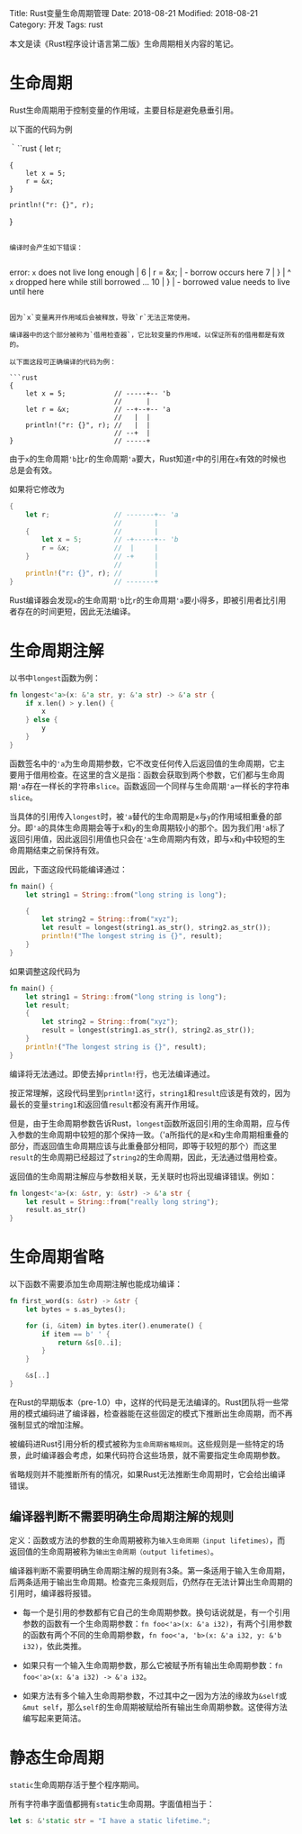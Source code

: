 Title: Rust变量生命周期管理
Date: 2018-08-21
Modified: 2018-08-21
Category: 开发
Tags: rust

本文是读《Rust程序设计语言第二版》生命周期相关内容的笔记。

# 生命周期

Rust生命周期用于控制变量的作用域，主要目标是避免悬垂引用。

以下面的代码为例

｀``rust
{
    let r;

    {
        let x = 5;
        r = &x;
    }

    println!("r: {}", r);
}
```

编译时会产生如下错误：


```
error: `x` does not live long enough
   |
6  |         r = &x;
   |              - borrow occurs here
7  |     }
   |     ^ `x` dropped here while still borrowed
...
10 | }
   | - borrowed value needs to live until here
```

因为`x`变量离开作用域后会被释放，导致`r`无法正常使用。

编译器中的这个部分被称为`借用检查器`，它比较变量的作用域，以保证所有的借用都是有效的。

以下面这段可正确编译的代码为例：

```rust
{
    let x = 5;            // -----+-- 'b
                          //      |
    let r = &x;           // --+--+-- 'a
                          //   |  |
    println!("r: {}", r); //   |  |
                          // --+  |
}                         // -----+
```

由于`x`的生命周期`'b`比`r`的生命周期`'a`要大，Rust知道`r`中的引用在`x`有效的时候也总是会有效。

如果将它修改为

```rust
{
    let r;                // -------+-- 'a
                          //        |
    {                     //        |
        let x = 5;        // -+-----+-- 'b
        r = &x;           //  |     |
    }                     // -+     |
                          //        |
    println!("r: {}", r); //        |
}                         // -------+
```

Rust编译器会发现`x`的生命周期`'b`比`r`的生命周期`'a`要小得多，即被引用者比引用者存在的时间更短，因此无法编译。

# 生命周期注解

以书中`longest`函数为例：

```rust
fn longest<'a>(x: &'a str, y: &'a str) -> &'a str {
    if x.len() > y.len() {
        x
    } else {
        y
    }
}
```

函数签名中的`'a`为生命周期参数，它不改变任何传入后返回值的生命周期，它主要用于借用检查。在这里的含义是指：函数会获取到两个参数，它们都与生命周期`'a`存在一样长的字符串`slice`。函数返回一个同样与生命周期`'a`一样长的字符串`slice`。

当具体的引用传入`longest`时，被`'a`替代的生命周期是`x`与`y`的作用域相重叠的部分。即`'a`的具体生命周期会等于`x`和`y`的生命周期较小的那个。因为我们用`'a`标了返回引用值，因此返回引用值也只会在`'a`生命周期内有效，即与`x`和`y`中较短的生命周期结束之前保持有效。

因此，下面这段代码能编译通过：

```rust
fn main() {
    let string1 = String::from("long string is long");

    {
        let string2 = String::from("xyz");
        let result = longest(string1.as_str(), string2.as_str());
        println!("The longest string is {}", result);
    }
}
```

如果调整这段代码为

```rust
fn main() {
    let string1 = String::from("long string is long");
    let result;
    {
        let string2 = String::from("xyz");
        result = longest(string1.as_str(), string2.as_str());
    }
    println!("The longest string is {}", result);
}
```

编译将无法通过。即使去掉`println!`行，也无法编译通过。

按正常理解，这段代码里到`println!`这行，`string1`和`result`应该是有效的，因为最长的变量`string1`和返回值`result`都没有离开作用域。

但是，由于生命周期参数告诉Rust，`longest`函数所返回引用的生命周期，应与传入参数的生命周期中较短的那个保持一致。（'a所指代的是x和y生命周期相重叠的部分，而返回值生命周期应该与此重叠部分相同，即等于较短的那个）而这里`result`的生命周期已经超过了`string2`的生命周期，因此，无法通过借用检查。

返回值的生命周期注解应与参数相关联，无关联时也将出现编译错误。例如：

```rust
fn longest<'a>(x: &str, y: &str) -> &'a str {
    let result = String::from("really long string");
    result.as_str()
}
```


# 生命周期省略

以下函数不需要添加生命周期注解也能成功编译：

```rust
fn first_word(s: &str) -> &str {
    let bytes = s.as_bytes();

    for (i, &item) in bytes.iter().enumerate() {
        if item == b' ' {
            return &s[0..i];
        }
    }

    &s[..]
}
```

在Rust的早期版本（pre-1.0）中，这样的代码是无法编译的。Rust团队将一些常用的模式编码进了编译器，检查器能在这些固定的模式下推断出生命周期，而不再强制显式的增加注解。

被编码进Rust引用分析的模式被称为`生命周期省略规则`。这些规则是一些特定的场景，此时编译器会考虑，如果代码符合这些场景，就不需要指定生命周期参数。

省略规则并不能推断所有的情况，如果Rust无法推断生命周期时，它会给出编译错误。

## 编译器判断不需要明确生命周期注解的规则

定义：函数或方法的参数的生命周期被称为`输入生命周期（input lifetimes）`，而返回值的生命周期被称为`输出生命周期（output lifetimes）`。

编译器判断不需要明确生命周期注解的规则有3条。第一条适用于输入生命周期，后两条适用于输出生命周期。检查完三条规则后，仍然存在无法计算出生命周期的引用时，编译器将报错。

 - 每一个是引用的参数都有它自己的生命周期参数。换句话说就是，有一个引用参数的函数有一个生命周期参数：`fn foo<'a>(x: &'a i32)`，有两个引用参数的函数有两个不同的生命周期参数，`fn foo<'a, 'b>(x: &'a i32, y: &'b i32)`，依此类推。
 
 - 如果只有一个输入生命周期参数，那么它被赋予所有输出生命周期参数：`fn foo<'a>(x: &'a i32) -> &'a i32`。

 - 如果方法有多个输入生命周期参数，不过其中之一因为方法的缘故为`&self`或`&mut self`，那么`self`的生命周期被赋给所有输出生命周期参数。这使得方法编写起来更简洁。
 
# 静态生命周期

`static`生命周期存活于整个程序期间。

所有字符串字面值都拥有`static`生命周期。字面值相当于：

```rust
let s: &'static str = "I have a static lifetime.";
```


 
